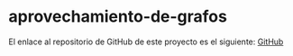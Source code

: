 # aprovechamiento-de-grafos

El enlace al repositorio de GitHub de este proyecto es el siguiente: [GitHub](https://github.com/jzazooro/aprovechamiento-de-grafos.git)
